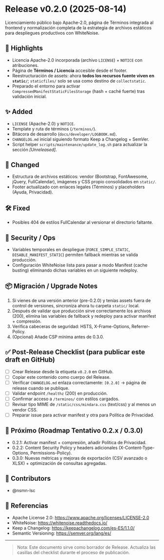 # Release v0.2.0 (2025-08-14)

Licenciamiento público bajo Apache-2.0, página de Términos integrada al frontend y normalización completa de la estrategia de archivos estáticos para despliegues productivos con WhiteNoise.

## 🚀 Highlights
- Licencia Apache-2.0 incorporada (archivo `LICENSE`) + `NOTICE` con atribuciones.
- Página de **Términos / Licencia** accesible desde el footer.
- Reestructuración de assets: ahora **todos los recursos fuente viven en `static/`**; `staticfiles/` solo se usa como destino de `collectstatic`.
- Preparado el entorno para activar `CompressedManifestStaticFilesStorage` (hash + caché fuerte) tras validación inicial.

## ✨ Added
- `LICENSE` (Apache-2.0) y `NOTICE`.
- Template y ruta de términos (`/terminos/`).
- Bitácora de desarrollo (`docs/developer/LOGBOOK.md`).
- `CHANGELOG.md` inicial siguiendo formato Keep a Changelog + SemVer.
- Script helper `scripts/maintenance/update_log.sh` para actualizar la sección *[Unreleased]*.

## 🔧 Changed
- Estructura de archivos estáticos: vendor (Bootstrap, FontAwesome, jQuery, FullCalendar), imágenes y CSS propio consolidados en `static/`.
- Footer actualizado con enlaces legales (Términos) y placeholders (Ayuda, Privacidad).

## 🛠 Fixed
- Posibles 404 de estilos FullCalendar al versionar el directorio faltante.

## 🔐 Security / Ops
- Variables temporales en despliegue (`FORCE_SIMPLE_STATIC`, `DISABLE_MANIFEST_STATIC`) permiten fallback mientras se valida producción.
- Configuración WhiteNoise lista para pasar a modo Manifest (cache busting) eliminando dichas variables en un siguiente redeploy.

## 📦 Migración / Upgrade Notes
1. Si vienes de una versión anterior (pre-0.2.0) y tenías assets fuera de control de versiones, sincroniza ahora tu carpeta `static/` local.
2. Después de validar que producción sirve correctamente los archivos (200), elimina las variables de fallback y redeploy para activar manifest + compresión.
3. Verifica cabeceras de seguridad: HSTS, X-Frame-Options, Referrer-Policy.
4. (Opcional) Añade CSP mínima antes de 0.3.0.

## ✅ Post-Release Checklist (para publicar este draft en GitHub)
- [ ] Crear Release desde la etiqueta `v0.2.0` en GitHub.
- [ ] Copiar este contenido como cuerpo del Release.
- [ ] Verificar `CHANGELOG.md` enlaza correctamente: `[0.2.0]` → página de release cuando se publique.
- [ ] Validar endpoint `/healthz` (200) en producción.
- [ ] Confirmar acceso a `/terminos/` con estilos cargados.
- [ ] Revisar tipo MIME de `/static/css/mindara.css` (text/css) y al menos un vendor CSS.
- [ ] Preparar issue para activar manifest y otra para Política de Privacidad.

## 🔭 Próximo (Roadmap Tentativo 0.2.x / 0.3.0)
- 0.2.1: Activar manifest + compresión, añadir Política de Privacidad.
- 0.2.2: Content Security Policy y headers adicionales (X-Content-Type-Options, Permissions-Policy).
- 0.3.0: Nuevas métricas y mejoras de exportación (CSV avanzado o XLSX) + optimización de consultas agregadas.

## 👤 Contributors
- @nsmn-lsc

## 🔗 Referencias
- Apache License 2.0: https://www.apache.org/licenses/LICENSE-2.0
- WhiteNoise: https://whitenoise.readthedocs.io/
- Keep a Changelog: https://keepachangelog.com/es-ES/1.1.0/
- Semantic Versioning: https://semver.org/lang/es/

---
> Nota: Este documento sirve como borrador de Release. Actualiza las casillas del checklist durante el proceso de publicación.
